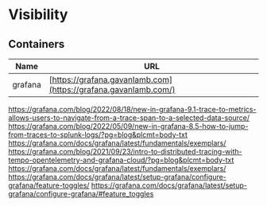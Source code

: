 # Visibility

## Containers
| Name          | URL                                     |
|---------------|-----------------------------------------|
| grafana       | [https://grafana.gavanlamb.com](https://grafana.gavanlamb.com/)    |

https://grafana.com/blog/2022/08/18/new-in-grafana-9.1-trace-to-metrics-allows-users-to-navigate-from-a-trace-span-to-a-selected-data-source/
https://grafana.com/blog/2022/05/09/new-in-grafana-8.5-how-to-jump-from-traces-to-splunk-logs/?pg=blog&plcmt=body-txt
https://grafana.com/docs/grafana/latest/fundamentals/exemplars/
https://grafana.com/blog/2021/09/23/intro-to-distributed-tracing-with-tempo-opentelemetry-and-grafana-cloud/?pg=blog&plcmt=body-txt
https://grafana.com/docs/grafana/latest/fundamentals/exemplars/
https://grafana.com/docs/grafana/latest/setup-grafana/configure-grafana/feature-toggles/
https://grafana.com/docs/grafana/latest/setup-grafana/configure-grafana/#feature_toggles